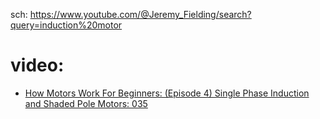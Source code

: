 sch: https://www.youtube.com/@Jeremy_Fielding/search?query=induction%20motor

# video:
- [How Motors Work For Beginners: (Episode 4) Single Phase Induction and Shaded Pole Motors: 035](https://youtu.be/2XYdTogWcIA)
